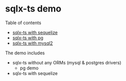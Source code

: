 # sqlx-ts demo

Table of contents

- [sqlx-ts with sequelize](https://github.com/JasonShin/sqlx-ts-demo/tree/master/sequelize)
- [sqlx-ts with pg](https://github.com/JasonShin/sqlx-ts-demo/tree/master/pg)
- [sqlx-ts with mysql2](https://github.com/JasonShin/sqlx-ts-demo/tree/master/mysql2)

The demo includes
- sqlx-ts without any ORMs (mysql & postgres drivers)
  - pg demo
- sqlx-ts with sequelize
